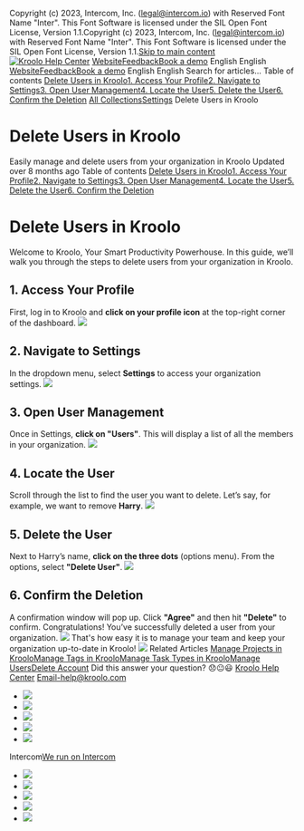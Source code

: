 Copyright (c) 2023, Intercom, Inc. (legal@intercom.io) with Reserved Font Name "Inter". This Font Software is licensed under the SIL Open Font License, Version 1.1.Copyright (c) 2023, Intercom, Inc. (legal@intercom.io) with Reserved Font Name "Inter". This Font Software is licensed under the SIL Open Font License, Version 1.1.[Skip to main content](https://help.kroolo.com/en/articles/9895539-delete-users-in-kroolo#main-content)
[![Kroolo Help Center](https://downloads.intercomcdn.com/i/o/h4qkzypg/611116/ee699fbf23fef0f6d8d4f666d84c/37cdcedd14003d8fdcfdeda0a05c09cb)](https://help.kroolo.com/en/)
[Website](https://kroolo.com/)[Feedback](https://kroolo.featurebase.app/)[Book a demo](https://kroolo.com/book-demo)
English
English
[Website](https://kroolo.com/)[Feedback](https://kroolo.featurebase.app/)[Book a demo](https://kroolo.com/book-demo)
English
English
Search for articles...
Table of contents
[Delete Users in Kroolo](https://help.kroolo.com/en/articles/9895539-delete-users-in-kroolo#h_5b026d6312)[1. Access Your Profile](https://help.kroolo.com/en/articles/9895539-delete-users-in-kroolo#h_0992f20613)[2. Navigate to Settings](https://help.kroolo.com/en/articles/9895539-delete-users-in-kroolo#h_feb5e843f6)[3. Open User Management](https://help.kroolo.com/en/articles/9895539-delete-users-in-kroolo#h_b0c3a84ae4)[4. Locate the User](https://help.kroolo.com/en/articles/9895539-delete-users-in-kroolo#h_ab7268bb65)[5. Delete the User](https://help.kroolo.com/en/articles/9895539-delete-users-in-kroolo#h_f668fcf522)[6. Confirm the Deletion](https://help.kroolo.com/en/articles/9895539-delete-users-in-kroolo#h_139f3213d8)
[All Collections](https://help.kroolo.com/en/)[Settings](https://help.kroolo.com/en/collections/10446517-settings)
Delete Users in Kroolo
# Delete Users in Kroolo
Easily manage and delete users from your organization in Kroolo
Updated over 8 months ago
Table of contents
[Delete Users in Kroolo](https://help.kroolo.com/en/articles/9895539-delete-users-in-kroolo#h_5b026d6312)[1. Access Your Profile](https://help.kroolo.com/en/articles/9895539-delete-users-in-kroolo#h_0992f20613)[2. Navigate to Settings](https://help.kroolo.com/en/articles/9895539-delete-users-in-kroolo#h_feb5e843f6)[3. Open User Management](https://help.kroolo.com/en/articles/9895539-delete-users-in-kroolo#h_b0c3a84ae4)[4. Locate the User](https://help.kroolo.com/en/articles/9895539-delete-users-in-kroolo#h_ab7268bb65)[5. Delete the User](https://help.kroolo.com/en/articles/9895539-delete-users-in-kroolo#h_f668fcf522)[6. Confirm the Deletion](https://help.kroolo.com/en/articles/9895539-delete-users-in-kroolo#h_139f3213d8)
#  Delete Users in Kroolo
Welcome to Kroolo, Your Smart Productivity Powerhouse. In this guide, we’ll walk you through the steps to delete users from your organization in Kroolo. 
## 1. Access Your Profile
First, log in to Kroolo and **click on your profile icon** at the top-right corner of the dashboard.
[![](https://downloads.intercomcdn.com/i/o/1185231861/83b42d1bfab6fe2d1004f3d3/342f9d00-c118-4cd8-abe5-23269cb943fd.gif?expires=1747842300&signature=206daf6fa2c2cf1cf9e427b486d6d099607a7eeb9b50e23032500598d3b0db21&req=dSEvE8t9nIlZWPMW1HO4zdqcTOIIqzRA2ZgWiAyTBYHCENLpk7EmJ7Fc3NRT%0Atd5syRWHFOBE1%2FSCPeM%3D%0A)](https://downloads.intercomcdn.com/i/o/1185231861/83b42d1bfab6fe2d1004f3d3/342f9d00-c118-4cd8-abe5-23269cb943fd.gif?expires=1747842300&signature=206daf6fa2c2cf1cf9e427b486d6d099607a7eeb9b50e23032500598d3b0db21&req=dSEvE8t9nIlZWPMW1HO4zdqcTOIIqzRA2ZgWiAyTBYHCENLpk7EmJ7Fc3NRT%0Atd5syRWHFOBE1%2FSCPeM%3D%0A)
## 2. Navigate to Settings
In the dropdown menu, select **Settings** to access your organization settings.
[![](https://downloads.intercomcdn.com/i/o/1185231867/d088288bbb667c5f6008b809/5febdbbe-10be-478c-b7e7-ab071f5d4967.png?expires=1747842300&signature=79d7bffaeeeb0fd4a201ad544b3a73f18f54578fe7dc78c6cd844080af7624d7&req=dSEvE8t9nIlZXvMW1HO4zQt2oLLcY8DXjAHZIdUJRjn9tBYAd9eyb7zZpJ50%0ABNmt%2BCujmgB1g7Pd%2BQo%3D%0A)](https://downloads.intercomcdn.com/i/o/1185231867/d088288bbb667c5f6008b809/5febdbbe-10be-478c-b7e7-ab071f5d4967.png?expires=1747842300&signature=79d7bffaeeeb0fd4a201ad544b3a73f18f54578fe7dc78c6cd844080af7624d7&req=dSEvE8t9nIlZXvMW1HO4zQt2oLLcY8DXjAHZIdUJRjn9tBYAd9eyb7zZpJ50%0ABNmt%2BCujmgB1g7Pd%2BQo%3D%0A)
## 3. Open User Management
Once in Settings, **click on "Users"**. This will display a list of all the members in your organization.
[![](https://downloads.intercomcdn.com/i/o/1185231866/490751aa9cbbead670f624ae/12c4c962-2c28-473e-b4ea-bbf9e2854a57.png?expires=1747842300&signature=11b29be34d5b5f84148ac872fcb82e8cc091325646ce704c5c57ac18614548a2&req=dSEvE8t9nIlZX%2FMW1HO4zeqYiQsdgsaowLpHzjR4LePBfjEv6pPQUvxKsh4V%0A8vuNAUutiIUmgI5vIuo%3D%0A)](https://downloads.intercomcdn.com/i/o/1185231866/490751aa9cbbead670f624ae/12c4c962-2c28-473e-b4ea-bbf9e2854a57.png?expires=1747842300&signature=11b29be34d5b5f84148ac872fcb82e8cc091325646ce704c5c57ac18614548a2&req=dSEvE8t9nIlZX%2FMW1HO4zeqYiQsdgsaowLpHzjR4LePBfjEv6pPQUvxKsh4V%0A8vuNAUutiIUmgI5vIuo%3D%0A)
## 4. Locate the User
Scroll through the list to find the user you want to delete. Let’s say, for example, we want to remove **Harry**.
[![](https://downloads.intercomcdn.com/i/o/1185231863/c388f010570927ec61e01901/f4c4fc88-5490-4fa4-98f8-a734b43a4ce4.gif?expires=1747842300&signature=2f591ed6fd1180a8eca6beed3a02823ef1653f54024c7fc9200f093282001c5b&req=dSEvE8t9nIlZWvMW1HO4zaHOs%2BiyvpmEdKkhIOxnJzUL3rzygRgRtCI7JmF4%0AzqfzFs7kmHS4%2FilHTaM%3D%0A)](https://downloads.intercomcdn.com/i/o/1185231863/c388f010570927ec61e01901/f4c4fc88-5490-4fa4-98f8-a734b43a4ce4.gif?expires=1747842300&signature=2f591ed6fd1180a8eca6beed3a02823ef1653f54024c7fc9200f093282001c5b&req=dSEvE8t9nIlZWvMW1HO4zaHOs%2BiyvpmEdKkhIOxnJzUL3rzygRgRtCI7JmF4%0AzqfzFs7kmHS4%2FilHTaM%3D%0A)
## 5. Delete the User
Next to Harry’s name, **click on the three dots** (options menu).
From the options, select **"Delete User"**.
[![](https://downloads.intercomcdn.com/i/o/1185231865/c787c4b9aa9bcb0322d49c17/9ef7e686-9481-4d46-b3b8-394a8c3a9721.png?expires=1747842300&signature=f24409343c81e35e5d560e5316dd2e1a024d067d2b385aa04f0ce9bbfb41bb5d&req=dSEvE8t9nIlZXPMW1HO4zYbIKftE8qubW4RvTRmrIHqSkDPFJQzB35GVjnug%0A32I4M9xX7l%2BGNU7UopE%3D%0A)](https://downloads.intercomcdn.com/i/o/1185231865/c787c4b9aa9bcb0322d49c17/9ef7e686-9481-4d46-b3b8-394a8c3a9721.png?expires=1747842300&signature=f24409343c81e35e5d560e5316dd2e1a024d067d2b385aa04f0ce9bbfb41bb5d&req=dSEvE8t9nIlZXPMW1HO4zYbIKftE8qubW4RvTRmrIHqSkDPFJQzB35GVjnug%0A32I4M9xX7l%2BGNU7UopE%3D%0A)
## 6. Confirm the Deletion
A confirmation window will pop up. Click **"Agree"** and then hit **"Delete"** to confirm.
Congratulations! You’ve successfully deleted a user from your organization.
[![](https://downloads.intercomcdn.com/i/o/1185231864/452a0b7da0fb8546bee15fdb/a9c776c4-80ae-47ee-a091-464199b0a093.png?expires=1747842300&signature=8f710f24ab763868f3b6b9f8ec00c2056e019a58ef26bdfc748d4e26ee06f618&req=dSEvE8t9nIlZXfMW1HO4zayvnSAndwOmeC41cfTrLfmDmsxInjnvz3ZuPVi9%0AUxna9SpHg2bSYZh3QDE%3D%0A)](https://downloads.intercomcdn.com/i/o/1185231864/452a0b7da0fb8546bee15fdb/a9c776c4-80ae-47ee-a091-464199b0a093.png?expires=1747842300&signature=8f710f24ab763868f3b6b9f8ec00c2056e019a58ef26bdfc748d4e26ee06f618&req=dSEvE8t9nIlZXfMW1HO4zayvnSAndwOmeC41cfTrLfmDmsxInjnvz3ZuPVi9%0AUxna9SpHg2bSYZh3QDE%3D%0A)
That's how easy it is to manage your team and keep your organization up-to-date in Kroolo!
[![](https://downloads.intercomcdn.com/i/o/1185755326/55d2324a3ec47e571888ddc2/cta+2.png?expires=1747842300&signature=3c811bd68f78e6b9e162287a516f6e3003fc188f9e1a3549820214c910fa8a4e&req=dSEvE857mIJdX%2FMW1HO4zXoITLIf6p%2BzuJFlZDKttrKKZxj8qmb1pskZo49e%0AmUg9IJXe0FPWAlGQRs8%3D%0A)](https://kroolo.com/)
Related Articles
[Manage Projects in Kroolo](https://help.kroolo.com/en/articles/9795542-manage-projects-in-kroolo)[Manage Tags in Kroolo](https://help.kroolo.com/en/articles/9895543-manage-tags-in-kroolo)[Manage Task Types in Kroolo](https://help.kroolo.com/en/articles/9895602-manage-task-types-in-kroolo)[Manage Users](https://help.kroolo.com/en/articles/10161730-manage-users)[Delete Account](https://help.kroolo.com/en/articles/11394184-delete-account)
Did this answer your question?
😞😐😃
[Kroolo Help Center](https://help.kroolo.com/en/)
Email-help@kroolo.com
  * [![](https://intercom.help/kroolo/assets/svg/icon:social-facebook/FFFFFF)](https://www.facebook.com/profile.php?id=61553808299270)
  * [![](https://intercom.help/kroolo/assets/svg/icon:social-linkedin/FFFFFF)](https://www.linkedin.com/company/getkroolo)
  * [![](https://intercom.help/kroolo/assets/svg/icon:social-instagram/FFFFFF)](https://www.instagram.com/getkroolo)
  * [![](https://intercom.help/kroolo/assets/svg/icon:social-youtube/FFFFFF)](https://www.youtube.com/@getkroolo/featured)
  * [![](https://intercom.help/kroolo/assets/svg/icon:social-twitter-x/FFFFFF)](https://www.twitter.com/getkroolo)


Intercom[We run on Intercom](https://www.intercom.com/intercom-link?company=Kroolo&solution=customer-support&utm_campaign=intercom-link&utm_content=We+run+on+Intercom&utm_medium=help-center&utm_referrer=https%3A%2F%2Fhelp.kroolo.com%2Fen%2Farticles%2F9895539-delete-users-in-kroolo&utm_source=desktop-web)
  * [![](https://intercom.help/kroolo/assets/svg/icon:social-facebook/FFFFFF)](https://www.facebook.com/profile.php?id=61553808299270)
  * [![](https://intercom.help/kroolo/assets/svg/icon:social-linkedin/FFFFFF)](https://www.linkedin.com/company/getkroolo)
  * [![](https://intercom.help/kroolo/assets/svg/icon:social-instagram/FFFFFF)](https://www.instagram.com/getkroolo)
  * [![](https://intercom.help/kroolo/assets/svg/icon:social-youtube/FFFFFF)](https://www.youtube.com/@getkroolo/featured)
  * [![](https://intercom.help/kroolo/assets/svg/icon:social-twitter-x/FFFFFF)](https://www.twitter.com/getkroolo)


